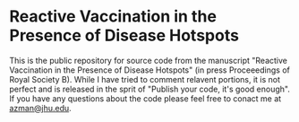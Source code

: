 Reactive Vaccination in the Presence of Disease Hotspots
=============================
This is the public repository for source code from the manuscript "Reactive Vaccination in the Presence of Disease Hotspots" (in press Proceeedings of Royal Society B). While I have tried to comment relavent portions, it is not perfect and is released in the sprit of "Publish your code, it's good enough". If you have any questions about the code please feel free to conact me at azman@jhu.edu.
